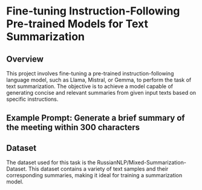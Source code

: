 # Fine-tuning Instruction-Following Pre-trained Models for Text Summarization

## Overview

This project involves fine-tuning a pre-trained instruction-following language model, such as Llama, Mistral, or Gemma, to perform the task of text summarization. The objective is to achieve a model capable of generating concise and relevant summaries from given input texts based on specific instructions.

## Example Prompt: Generate a brief summary of the meeting within 300 characters

## Dataset

The dataset used for this task is the RussianNLP/Mixed-Summarization-Dataset. This dataset contains a variety of text samples and their corresponding summaries, making it ideal for training a summarization model.

